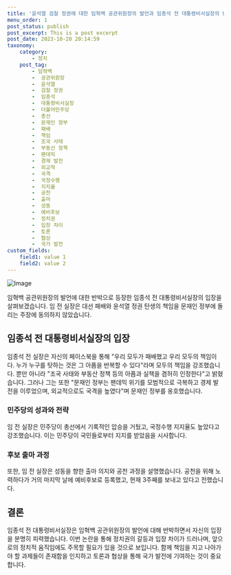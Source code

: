 ```yaml
---
title: '윤석열 검찰 정권에 대한 임혁백 공관위원장의 발언과 임종석 전 대통령비서실장의 반박'
menu_order: 1
post_status: publish
post_excerpt: This is a post excerpt
post_date: 2023-10-20 20:14:59
taxonomy:
    category:
        - 정치
    post_tag:
        - 임혁백
        -  공관위원장
        -  윤석열
        -  검찰 정권
        -  임종석
        -  대통령비서실장
        -  더불어민주당
        -  총선
        -  문재인 정부
        -  패배
        -  책임
        -  조국 사태
        -  부동산 정책
        -  팬데믹
        -  경제 발전
        -  외교적
        -  국격
        -  국정수행
        -  지지율
        -  공천
        -  출마
        -  성동
        -  예비후보
        -  정치권
        -  입장 차이
        -  토론
        -  협상
        -  국가 발전
custom_fields:
    field1: value 1
    field2: value 2
---
```


![Image](https://imgnews.pstatic.net/image/022/2024/02/06/20240206514427_20240206171514102.jpg?type=w647)


임혁백 공관위원장의 발언에 대한 반박으로 등장한 임종석 전 대통령비서실장의 입장을 살펴보겠습니다. 임 전 실장은 대선 패배와 윤석열 정권 탄생의 책임을 문재인 정부에 돌리는 주장에 동의하지 않았습니다.

## 임종석 전 대통령비서실장의 입장
임종석 전 실장은 자신의 페이스북을 통해 "우리 모두가 패배했고 우리 모두의 책임이다. 누가 누구를 탓하는 것은 그 아픔을 반복할 수 있다"라며 모두의 책임을 강조했습니다. 뿐만 아니라 "조국 사태와 부동산 정책 등의 아픔과 실책을 겸허히 인정한다"고 밝혔습니다. 그러나 그는 또한 "문재인 정부는 팬데믹 위기를 모범적으로 극복하고 경제 발전을 이루었으며, 외교적으로도 국격을 높였다"며 문재인 정부를 옹호했습니다.

### 민주당의 성과와 전략
임 전 실장은 민주당이 총선에서 기록적인 압승을 거뒀고, 국정수행 지지율도 높았다고 강조했습니다. 이는 민주당이 국민들로부터 지지를 받았음을 시사합니다.

### 후보 출마 과정
또한, 임 전 실장은 성동을 향한 출마 의지와 공천 과정을 설명했습니다. 공천을 위해 노력하다가 거의 마지막 날에 예비후보로 등록했고, 현재 3주째를 보내고 있다고 전했습니다.

## 결론
임종석 전 대통령비서실장은 임혁백 공관위원장의 발언에 대해 반박하면서 자신의 입장을 분명히 피력했습니다. 이번 논란을 통해 정치권의 갈등과 입장 차이가 드러나며, 앞으로의 정치적 움직임에도 주목할 필요가 있을 것으로 보입니다. 함께 책임을 지고 나아가야 할 과제들이 존재함을 인지하고 토론과 협상을 통해 국가 발전에 기여하는 것이 중요합니다.
